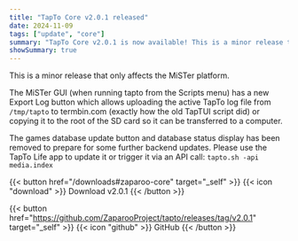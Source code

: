 ```yaml
---
title: "TapTo Core v2.0.1 released"
date: 2024-11-09
tags: ["update", "core"]
summary: "TapTo Core v2.0.1 is now available! This is a minor release that only affects the MiSTer platform."
showSummary: true
---
```


This is a minor release that only affects the MiSTer platform.

The MiSTer GUI (when running tapto from the Scripts menu) has a new Export Log button which allows uploading the active TapTo log file from `/tmp/tapto` to termbin.com (exactly how the old TapTUI script did) or copying it to the root of the SD card so it can be transferred to a computer.

The games database update button and database status display has been removed to prepare for some further backend updates. Please use the TapTo Life app to update it or trigger it via an API call: `tapto.sh -api media.index`

{{< button href="/downloads#zaparoo-core" target="_self" >}}
{{< icon "download" >}} Download v2.0.1
{{< /button >}}<br>

{{< button href="https://github.com/ZaparooProject/tapto/releases/tag/v2.0.1" target="_self" >}}
{{< icon "github" >}} GitHub
{{< /button >}}
